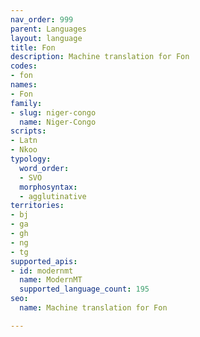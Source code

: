 ```yaml
---
nav_order: 999
parent: Languages
layout: language
title: Fon
description: Machine translation for Fon
codes:
- fon
names:
- Fon
family:
- slug: niger-congo
  name: Niger-Congo
scripts:
- Latn
- Nkoo
typology:
  word_order:
  - SVO
  morphosyntax:
  - agglutinative
territories:
- bj
- ga
- gh
- ng
- tg
supported_apis:
- id: modernmt
  name: ModernMT
  supported_language_count: 195
seo:
  name: Machine translation for Fon

---
```



